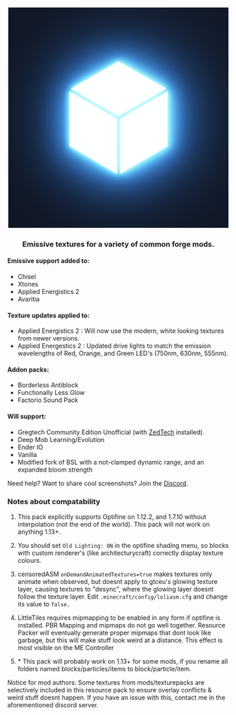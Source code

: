<h3 align="center"><img alt="logo" height="500px" src="https://raw.githubusercontent.com/anonymouseMC/emissive-glowing-forge/master/pack.png"/></h3>
<h3 align="center">Emissive textures for a variety of common forge mods.</h3>

#### Emissive support added to:
- Chisel
- Xtones
- Applied Energistics 2
- Avaritia

#### Texture updates applied to:
- Applied Energistics 2 : Will now use the modern, white looking textures from newer versions.
- Applied Energestics 2 : Updated drive lights to match the emission wavelengths of Red, Orange, and Green LED's (750nm, 630nm, 555nm).

#### Addon packs:
- Borderless Antiblock
- Functionally Less Glow
- Factorio Sound Pack

#### Will support:
- Gregtech Community Edition Unofficial (with [ZedTech](https://github.com/CosmicNovaStar/Zederrian-Technology-GTCEu) installed).
- Deep Mob Learning/Evolution
- Ender IO
- Vanilla
- Modified fork of BSL with a not-clamped dynamic range, and an expanded bloom strength

Need help? Want to share cool screenshots? Join the [Discord](https://discord.gg/8aZ4TpdPWZ).

### Notes about compatability
1. This pack explicitly supports Optifine on 1.12.2, and 1.7.10 without interpolation (not the end of the world). This pack will not work on anything 1.13+.

2. You should set `Old Lighting: ON` in the optifine shading menu, so blocks with custom renderer's (like architecturycraft) correctly display texture colours.

3. censoredASM `onDemandAnimatedTextures=true` makes textures only animate when observed, but doesnt apply to gtceu's glowing texture layer, causing textures to "desync", where the glowing layer doesnt follow the texture layer. Edit `.minecraft/config/loliasm.cfg` and change its value to `false.`

4. LittleTiles requires mipmapping to be enabled in any form if optifine is installed. PBR Mapping and mipmaps do not go well together. Resource Packer will eventually generate proper mipmaps that dont look like garbage, but this will make stuff look weird at a distance. This effect is most visible on the ME Controller

5. \* This pack will probably work on 1.13+ for some mods, if you rename all folders named blocks/particles/items to block/particle/item. 

Notice for mod authors:
	Some textures from mods/texturepacks are selectively included in this resource pack to ensure overlay conflicts & weird stuff doesnt happen. If you have an issue with this, contact me in the aforementioned discord server.
